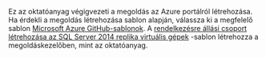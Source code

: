Ez az oktatóanyag végigvezeti a megoldás az Azure portálról létrehozása. Ha érdekli a megoldás létrehozása sablon alapján, válassza ki a megfelelő sablon [Microsoft Azure GitHub-sablonok](http://github.com/Azure/azure-quickstart-templates). A [rendelkezésre állási csoport létrehozása az SQL Server 2014 replika virtuális gépek](http://github.com/Azure/azure-quickstart-templates/tree/master/sqlvm-alwayson-cluster) -sablon létrehozza a megoldáskezelőben, mint az oktatóanyag. 

